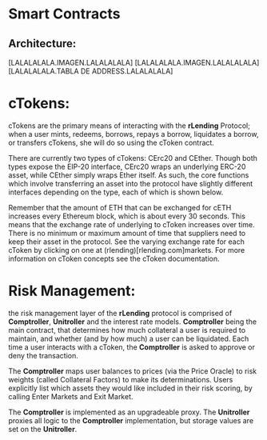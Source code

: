 # Smart Contracts

## Architecture:
[LALALALALA.IMAGEN.LALALALALA]
[LALALALALA.IMAGEN.LALALALALA]
[LALALALALA.TABLA DE ADDRESS.LALALALALA]

# cTokens:

cTokens are the primary means of interacting with the **rLending** Protocol; when a user mints, redeems, borrows, repays a borrow, liquidates a borrow, or transfers cTokens, she will do so using the cToken contract.

There are currently two types of cTokens: CErc20 and CEther. Though both types expose the EIP-20 interface, CErc20 wraps an underlying ERC-20 asset, while CEther simply wraps Ether itself. As such, the core functions which involve transferring an asset into the protocol have slightly different interfaces depending on the type, each of which is shown below.

Remember that the amount of ETH that can be exchanged for cETH increases every Ethereum block, which is about every 30 seconds. This means that the exchange rate of underlying to cToken increases over time. There is no minimum or maximum amount of time that suppliers need to keep their asset in the protocol. See the varying exchange rate for each cToken by clicking on one at (rlending)[rlending.com]markets.
For more information on cToken concepts see the cToken documentation.


# Risk Management:
the risk management layer of the **rLending** protocol is comprised of **Comptroller**, **Unitroller** and the interest rate models. **Comptroller** being the main contract, that determines how much collateral a user is required to maintain, and whether (and by how much) a user can be liquidated. Each time a user interacts with a cToken, the **Comptroller** is asked to approve or deny the transaction.

The **Comptroller** maps user balances to prices (via the Price Oracle) to risk weights (called Collateral Factors) to make its determinations. Users explicitly list which assets they would like included in their risk scoring, by calling Enter Markets and Exit Market.

The **Comptroller** is implemented as an upgradeable proxy. The **Unitroller** proxies all logic to the **Comptroller** implementation, but storage values are set on the **Unitroller**.

